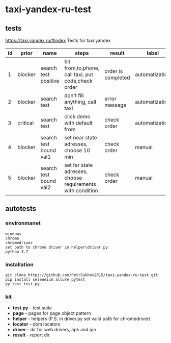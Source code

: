 # taxi-yandex-ru-test

## tests

https://taxi.yandex.ru/#index
Tests for taxi yandex

|id   |prior   |name   |steps   |result   |label|
| --- | ------ | ----- | ------ | ------- | --- |
| 1  | blocker  | search test positive | fill from,to,phone, call taxi, put code,check order  |  order is completed | automatization|
| 2 | blocker  | search test  | don't fill anything, call taxi  | error message  | automatization|
| 3  |  critical | search test   | click demo with default from  | check order  | automatization|
| 4  |  blocker | search test bound val1  | set near state adresses, choose  10 min  | check order  | manual|
| 5  |  blocker | search test  bound val2  | set far state adresses, choose requirements with condition | check order  | manual|


## autotests
### environmanet
```
windows
chrome
chromedriver
set path to chrome driver in helper\driver.py
python 3.7
```
### installation
```
git clone https://github.com/PetrSukhov2015/taxi-yandex-ru-test.git
pip install seleneium allure pytest
py.test test.py
```

### kit
- **test.py** - test suite
- **page** - pages for page object pattern
- **helper** - helpers (P.S. in driver.py set valid path for chromedriver)
- **locator** - dom locators
- **driver** - dir for web drivers, apk and ipa
- **result** - report dir

